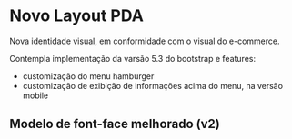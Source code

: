 
# Novo Layout PDA

Nova identidade visual, em conformidade com o visual do e-commerce.


Contempla implementação da varsão 5.3 do bootstrap e features:
- customização do menu hamburger
- customização de exibição de informações acima do menu, na versão mobile

## Modelo de font-face melhorado (v2)